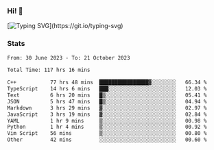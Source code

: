 ### Hi!  👋

[![Typing SVG](https://readme-typing-svg.herokuapp.com?font=Fira+Code&pause=1000&width=435&lines=Hello!+I'm+Texiwustion.)](https://git.io/typing-svg)

### Stats

<!--START_SECTION:waka-->

```txt
From: 30 June 2023 - To: 21 October 2023

Total Time: 117 hrs 16 mins

C++           77 hrs 48 mins  ████████████████▓░░░░░░░░   66.34 %
TypeScript    14 hrs 6 mins   ███░░░░░░░░░░░░░░░░░░░░░░   12.03 %
Text          6 hrs 20 mins   █▒░░░░░░░░░░░░░░░░░░░░░░░   05.41 %
JSON          5 hrs 47 mins   █▒░░░░░░░░░░░░░░░░░░░░░░░   04.94 %
Markdown      3 hrs 29 mins   ▓░░░░░░░░░░░░░░░░░░░░░░░░   02.97 %
JavaScript    3 hrs 19 mins   ▓░░░░░░░░░░░░░░░░░░░░░░░░   02.84 %
YAML          1 hr 9 mins     ▒░░░░░░░░░░░░░░░░░░░░░░░░   00.98 %
Python        1 hr 4 mins     ▒░░░░░░░░░░░░░░░░░░░░░░░░   00.92 %
Vim Script    56 mins         ▒░░░░░░░░░░░░░░░░░░░░░░░░   00.80 %
Other         42 mins         ░░░░░░░░░░░░░░░░░░░░░░░░░   00.60 %
```

<!--END_SECTION:waka-->
